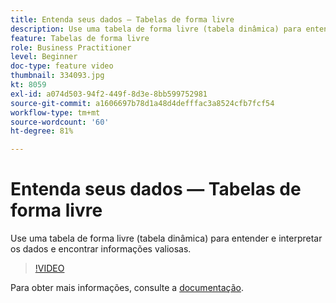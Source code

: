 ```yaml
---
title: Entenda seus dados — Tabelas de forma livre
description: Use uma tabela de forma livre (tabela dinâmica) para entender e interpretar os dados e encontrar informações valiosas.
feature: Tabelas de forma livre
role: Business Practitioner
level: Beginner
doc-type: feature video
thumbnail: 334093.jpg
kt: 8059
exl-id: a074d503-94f2-449f-8d3e-8bb599752981
source-git-commit: a1606697b78d1a48d4defffac3a8524cfb7fcf54
workflow-type: tm+mt
source-wordcount: '60'
ht-degree: 81%

---
```


# Entenda seus dados — Tabelas de forma livre

Use uma tabela de forma livre (tabela dinâmica) para entender e interpretar os dados e encontrar informações valiosas.

>[!VIDEO](https://video.tv.adobe.com/v/334093/?quality=12&learn=on)

Para obter mais informações, consulte a [documentação](https://experienceleague.adobe.com/docs/analytics/analyze/analysis-workspace/visualizations/freeform-table/freeform-table.html?lang=en).
